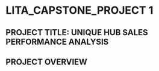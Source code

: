 # LITA_CAPSTONE_PROJECT 1

## PROJECT TITLE: UNIQUE HUB SALES PERFORMANCE ANALYSIS

## PROJECT OVERVIEW
